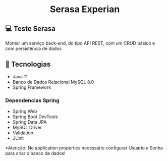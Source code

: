 
<h1 align="center">
    <b>Serasa Experian</b>
</h1>

</p>

## 💻 Teste Serasa
Montar um serviço back-end, do tipo API REST, com um CRUD básico e com persistência de dados


## 🚀 Tecnologias

* Java 11
* Banco de Dados Relacional MySQL 8.0
* Spring Framework
### Dependencias Spring
- Spring Web
- Spring Boot DevTools 
- Spring Data JPA
- MySQL Driver
- Validation 
- JUnit

</p>

*Atenção: 
No application properties necessário configurar Usuário e Senha para criar o banco de dados!
